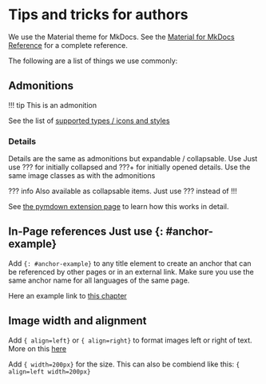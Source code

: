 # Tips and tricks for authors

We use the Material theme for MkDocs. See the [Material for MkDocs Reference](https://squidfunk.github.io/mkdocs-material/reference/) for a complete reference. 

The following are a list of things we use commonly: 

## Admonitions
!!! tip
    This is an admonition

See the list of [supported types / icons and styles](https://squidfunk.github.io/mkdocs-material/reference/admonitions/#supported-types)

### Details

Details are the same as admonitions but expandable / collapsable. Use Just use ??? for initially collapsed and ???+ for initially opened details. Use the same image classes as with the admonitions

??? info
    Also available as collapsable items. Just use ??? instead of !!!

See [the pymdown extension page](https://facelessuser.github.io/pymdown-extensions/extensions/details/) to learn how this works in detail. 


## In-Page references Just use {: #anchor-example}

Add `{: #anchor-example}` to any title element to create an anchor that can be referenced by other pages or in an external link. Make sure you use the same anchor name for all languages of the same page. 
 
Here an example link to [this chapter](#anchor-example) 

## Image width and alignment

Add `{ align=left}` or `{ align=right}` to format images left or right of text. More on this [here](https://squidfunk.github.io/mkdocs-material/reference/images/)

Add `{ width=200px}` for the size. This can also be combiend like this: `{ align=left width=200px}`